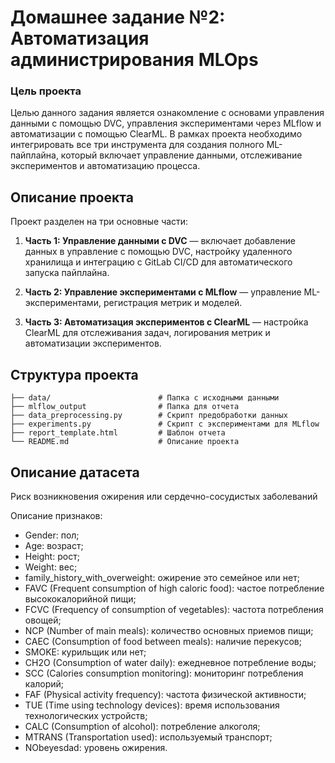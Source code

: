 # Домашнее задание №2: Автоматизация администрирования MLOps

### Цель проекта
Целью данного задания является ознакомление с основами управления данными с помощью DVC, управления экспериментами через MLflow и автоматизации с помощью ClearML. В рамках проекта необходимо интегрировать все три инструмента для создания полного ML-пайплайна, который включает управление данными, отслеживание экспериментов и автоматизацию процесса.

## Описание проекта
Проект разделен на три основные части:

1. **Часть 1: Управление данными с DVC** — включает добавление данных в управление с помощью DVC, настройку удаленного хранилища и интеграцию с GitLab CI/CD для автоматического запуска пайплайна.

2. **Часть 2: Управление экспериментами с MLflow** — управление ML-экспериментами, регистрация метрик и моделей.

3. **Часть 3: Автоматизация экспериментов с ClearML** — настройка ClearML для отслеживания задач, логирования метрик и автоматизации экспериментов.

## Структура проекта

```
├── data/                        # Папка с исходными данными
├── mlflow_output                # Папка для отчета
├── data_preprocessing.py        # Скрипт предобработки данных
├── experiments.py               # Скрипт с экспериментами для MLflow
├── report_template.html         # Шаблон отчета
└── README.md                    # Описание проекта
```

## Описание датасета

Риск возникновения ожирения или сердечно-сосудистых заболеваний

Описание признаков:
- Gender: пол;
- Age: возраст;
- Height: рост;
- Weight: вес;
- family_history_with_overweight: ожирение это семейное или нет;
- FAVC (Frequent consumption of high caloric food): частое потребление высококалорийной пищи;
- FCVC (Frequency of consumption of vegetables): частота потребления овощей;
- NCP (Number of main meals): количество основных приемов пищи;
- CAEC (Consumption of food between meals): наличие перекусов;
- SMOKE: курильщик или нет;
- CH2O (Consumption of water daily): ежедневное потребление воды;
- SCC (Calories consumption monitoring): мониторинг потребления калорий;
- FAF (Physical activity frequency): частота физической активности;
- TUE (Time using technology devices): время использования технологических устройств;
- CALC (Consumption of alcohol): потребление алкоголя;
- MTRANS (Transportation used): используемый транспорт;
- NObeyesdad: уровень ожирения.


